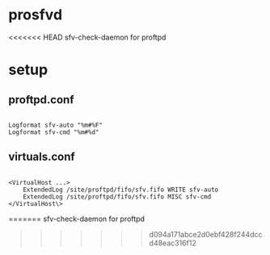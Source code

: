 prosfvd
=======

<<<<<<< HEAD
sfv-check-daemon for proftpd


setup
=====

proftpd.conf
------------
<pre><code>
Logformat sfv-auto "%m#%F"
Logformat sfv-cmd "%m#%d"
</code></pre>

virtuals.conf
-------------
<pre><code>
&lt;VirtualHost ...&gt;
    ExtendedLog /site/proftpd/fifo/sfv.fifo WRITE sfv-auto
    ExtendedLog /site/proftpd/fifo/sfv.fifo MISC sfv-cmd
&lt;/VirtualHost\&gt;
</code></pre>
=======
sfv-check-daemon for proftpd 
>>>>>>> d094a171abce2d0ebf428f244dccd48eac316f12
